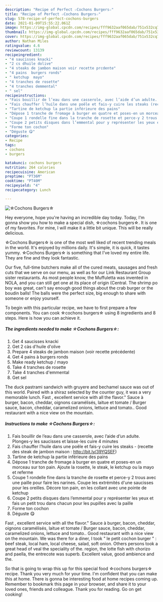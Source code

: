 ```yaml
---
description: "Recipe of Perfect ☆Cochons Burgers☆"
title: "Recipe of Perfect ☆Cochons Burgers☆"
slug: 578-recipe-of-perfect-cochons-burgers
date: 2021-01-09T15:55:22.061Z
image: https://img-global.cpcdn.com/recipes/fff9632aaf065dab/751x532cq70/☆cochons-burgers☆-photo-principale-de-la-recette.jpg
thumbnail: https://img-global.cpcdn.com/recipes/fff9632aaf065dab/751x532cq70/☆cochons-burgers☆-photo-principale-de-la-recette.jpg
cover: https://img-global.cpcdn.com/recipes/fff9632aaf065dab/751x532cq70/☆cochons-burgers☆-photo-principale-de-la-recette.jpg
author: Nathan Miles
ratingvalue: 4.6
reviewcount: 13139
recipeingredient:
- "4 saucisses knacki"
- "2 cs dhuile dolive"
- "4 steaks de jambon maison voir recette prcdente"
- "4 pains  burgers ronds"
- " ketchup  mayo"
- "4 tranches de rosette"
- "4 tranches demmental"
- " sel"
recipeinstructions:
- "Fais bouillir de l’eau dans une casserole, avec l’aide d’un adulte. Plonges-y les saucisses et laisse-les cuire 4 minutes"
- "Fais chauffer l’huile dans une poêle et fais-y cuire les steaks (recette des steak de jambon maison : http://bit.ly/39YQSEF)"
- "Tartine de ketchup la partie inférieure des pains"
- "Dépose 1 tranche de fromage à burger en quatre et poses-en un morceau sur ton pain. Ajoute la rosette, le steak, le ketchup ou la mayo et referme"
- "Coupe 1 rondelle fine dans la tranche de rosette et perce-y 2 trous avec une paille pour faire les narines. Coupe les extrémités d&#39;une saucisses pour les oreilles. Décore ton pain, en les collant avec une pointe de ketchup"
- "Coupe 2 petits disques dans l’emmental pour y représenter les yeux et fais un petit trou dans chacun pour les pupilles avec la paille"
- "Forme ton cochon"
- "Déguste 😋"
categories:
- Recipe
tags:
- cochons
- burgers

katakunci: cochons burgers 
nutrition: 264 calories
recipecuisine: American
preptime: "PT36M"
cooktime: "PT40M"
recipeyield: "4"
recipecategory: Lunch

---
```



![☆Cochons Burgers☆](https://img-global.cpcdn.com/recipes/fff9632aaf065dab/751x532cq70/☆cochons-burgers☆-photo-principale-de-la-recette.jpg)

Hey everyone, hope you're having an incredible day today. Today, I'm gonna show you how to make a special dish, ☆cochons burgers☆. It is one of my favorites. For mine, I will make it a little bit unique. This will be really delicious.

☆Cochons Burgers☆ is one of the most well liked of recent trending meals in the world. It's enjoyed by millions daily. It's simple, it is quick, it tastes yummy. ☆Cochons Burgers☆ is something that I've loved my entire life. They are fine and they look fantastic.

Our five, full-time butchers make all of the cured meats, sausages and fresh cuts that we serve on our menu, as well as for our Link Restaurant Group sister restaurants. As most people know, the Muffuletta was invented in NOLA, and you can still get one at its place of origin (Central. The shrimp po boy was great, can&#39;t say enough good things about the crab burger or the boudin balls! The balls were the perfect size, big enough to share with someone or enjoy yourself.


To begin with this particular recipe, we have to first prepare a few components. You can cook ☆cochons burgers☆ using 8 ingredients and 8 steps. Here is how you can achieve it.

<!--inarticleads1-->

##### The ingredients needed to make ☆Cochons Burgers☆:

1. Get 4 saucisses knacki
1. Get 2 càs d&#39;huile d&#39;olive
1. Prepare 4 steaks de jambon maison (voir recette précédente)
1. Get 4 pains à burgers ronds
1. Make ready  ketchup / mayo
1. Take 4 tranches de rosette
1. Take 4 tranches d&#39;emmental
1. Get  sel


The duck pastrami sandwich with gruyere and bechamel sauce was out of this world. Paired with a shiraz selected by the counter guy, it was a very memorable lunch. Fast , excellent service with all the flavor.&#34; Sauce à burger, bacon, cheddar, oignons caramélisés, laitue et tomate / Burger sauce, bacon, cheddar, caramelized onions, lettuce and tomato.. Good restaurant with a nice view on the mountain. 

<!--inarticleads2-->

##### Instructions to make ☆Cochons Burgers☆:

1. Fais bouillir de l’eau dans une casserole, avec l’aide d’un adulte. Plonges-y les saucisses et laisse-les cuire 4 minutes
1. Fais chauffer l’huile dans une poêle et fais-y cuire les steaks - (recette des steak de jambon maison : http://bit.ly/39YQSEF)
1. Tartine de ketchup la partie inférieure des pains
1. Dépose 1 tranche de fromage à burger en quatre et poses-en un morceau sur ton pain. Ajoute la rosette, le steak, le ketchup ou la mayo et referme
1. Coupe 1 rondelle fine dans la tranche de rosette et perce-y 2 trous avec une paille pour faire les narines. Coupe les extrémités d&#39;une saucisses pour les oreilles. Décore ton pain, en les collant avec une pointe de ketchup
1. Coupe 2 petits disques dans l’emmental pour y représenter les yeux et fais un petit trou dans chacun pour les pupilles avec la paille
1. Forme ton cochon
1. Déguste 😋


Fast , excellent service with all the flavor.&#34; Sauce à burger, bacon, cheddar, oignons caramélisés, laitue et tomate / Burger sauce, bacon, cheddar, caramelized onions, lettuce and tomato.. Good restaurant with a nice view on the mountain. We was there for a diner, I took &#34; le petit cochon burger &#34; : beef steak, local ham, local cheese, salad, soft onion. Others persons took a great head of veal the speciality of the. region, the lotte fish with chorizo and paella, the entrecote was superb. Excellent value, good ambience and the. 

So that is going to wrap this up for this special food ☆cochons burgers☆ recipe. Thank you very much for your time. I'm confident that you can make this at home. There is gonna be interesting food at home recipes coming up. Remember to bookmark this page in your browser, and share it to your loved ones, friends and colleague. Thank you for reading. Go on get cooking!

